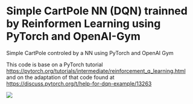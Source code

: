 # Simple CartPole NN (DQN) trainned by Reinformen Learning using PyTorch and OpenAI-Gym
Simple CartPole controled by a NN using PyTorch and OpenAI Gym

This code is base on a PyTorch tutorial https://pytorch.org/tutorials/intermediate/reinforcement_q_learning.html and on the adaptation of that code found at https://discuss.pytorch.org/t/help-for-dqn-example/13263

![](https://www.google.com/url?sa=i&url=https%3A%2F%2Fnypost.com%2F2019%2F02%2F08%2Fsmiling-great-white-shark-flashes-teeth-inches-from-camera%2F&psig=AOvVaw2RldvLEtFZDOIqbLiTtkD4&ust=1585614795766000&source=images&cd=vfe&ved=0CAIQjRxqFwoTCNC4--X5wOgCFQAAAAAdAAAAABAD)
